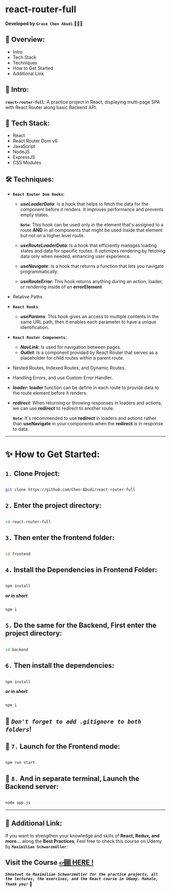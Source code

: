 # react-router-full

**Developed by** **`Grace Chen Abudi`** 👩🏽‍💻

## 📣 Overview:

- Intro
- Tech Stack
- Techniques
- How to Get Started
- Additional Link

## 🔎 Intro:

**`react-router-full`**: A practice project in React, displaying multi-page SPA with React Router along basic Backend API.

## 🧰 Tech Stack:

- React
- React Router Dom v6
- JavaScript
- NodeJS
- ExpressJS
- CSS Modules

## 🛠️ Techniques:

- **`React Router Dom Hooks`**:

  - **_useLoaderData_**: Is a hook that helps to fetch the data for the component before it renders. It improves performance and prevents empty states.

    **`Note`**: This hook can be used only in the element that's assigned to a route **AND** in all components that might be used inside that element but not on a higher level route.

  - **_useRouteLoaderData_**: Is a hook that efficiently manages loading states and data for specific routes. It optimizes rendering by fetching data only when needed, enhancing user experience.
  - **_useNavigate_**: Is a hook that returns a function that lets you navigate programmatically.
  - **_useRouteError_**: This hook returns anything during an action, loader, or rendering inside of an **errorElement**

- Relative Paths
- **`React Hooks`**:
  - **_useParams_**: This hook gives an access to multiple contents in the same URL path, then it enables each parameter to have a unique identification.
- **`React Router Components`**:
  - **_NavLink_**: Is used for navigation between pages.
  - **_Outlet_**: Is a component provided by React Router that serves as a placeholder for child routes within a parent route.
- Nested Routes, Indexed Routes, and Dynamic Routes.
- Handling Errors, and use Custom Error Handler.
- **_loader_**: **loader** function can be define in each route to provide data to the route element before it renders.
- **_redirect_**: When returning or throwing responses in loaders and actions, we can use **redirect** to redirect to another route.

  **`Note`**: It's recommended to use **redirect** in loaders and actions rather than **useNavigate** in your components when the **redirect** is in response to data.

---

# ✨ How to Get Started:

## **`1.`** Clone Project:

```bash

git clone https://github.com/Chen-Abudi/react-router-full

```

## **`2.`** Enter the project directory:

```bash

cd react-router-full

```

## **`3.`** Then enter the frontend folder:

```bash

cd frontend

```

## **`4.`** Install the Dependencies in **Frontend Folder**:

```bash

npm install

```

**_or in short_**

```bash

npm i

```

## **`5.`** Do the same for the Backend, First enter the project directory:

```bash

cd backend

```

## **`6.`** Then install the dependencies:

```bash

npm install

```

**_or in short_**

```bash

npm i

```

## 🧠 **_`Don't forget to add .gitignore to both folders`_**!

## 🚀 **`7.`** Launch for the Frontend mode:

```bash

npm run start

```

## 🚀 **`8.`** And in separate terminal, Launch the Backend server:

```bash

node app.js

```

---

## 🔗 Additional Link:

If you want to strengthen your knowledge and skills of **React, Redux, and more...** along the **Best Practices**, Feel free to check this course on Udemy by **`Maximilian Schwarzmüller`**:

## Visit the Course [&#128073;&#127997; **HERE !**](https://www.udemy.com/course/react-the-complete-guide-incl-redux/)

**_`Shoutout to Maximilian Schwarzmüller for the practice projects, all the lectures, the exercises, and the React course in Udemy. Mahalo, Thank you!`_** 🌺
